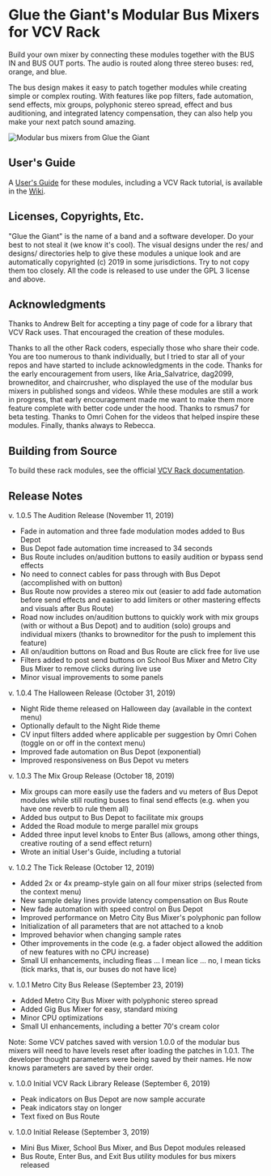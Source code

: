 # Glue the Giant's Modular Bus Mixers for VCV Rack

Build your own mixer by connecting these modules together with the BUS IN and BUS OUT ports.
The audio is routed along three stereo buses: red, orange, and blue.

The bus design makes it easy to patch together modules while creating simple or complex routing.
With features like pop filters, fade automation, send effects, mix groups, polyphonic stereo spread, effect and bus auditioning, and integrated latency compensation, they can also help you make your next patch sound amazing.

![Modular bus mixers from Glue the Giant](https://github.com/gluethegiant/gtg-rack/blob/master/design/screenshot.png)

## User's Guide

A [User's Guide](https://github.com/gluethegiant/gtg-rack/wiki) for these modules, including a VCV Rack tutorial, is available in the [Wiki](https://github.com/gluethegiant/gtg-rack/wiki).

## Licenses, Copyrights, Etc.

"Glue the Giant" is the name of a band and a software developer.
Do your best to not steal it (we know it's cool).
The visual designs under the res/ and designs/ directories help to give these modules a unique look and are automatically copyrighted (c) 2019 in some jurisdictions.
Try to not copy them too closely.
All the code is released to use under the GPL 3 license and above.

## Acknowledgments 

Thanks to Andrew Belt for accepting a tiny page of code for a library that VCV Rack uses.
That encouraged the creation of these modules.

Thanks to all the other Rack coders, especially those who share their code.
You are too numerous to thank individually, but I tried to star all of your repos and have started to include acknowledgments in the code.
Thanks for the early encouragement from users, like Aria_Salvatrice, dag2099, browneditor, and chaircrusher, who displayed the use of the modular bus mixers in published songs and videos.
While these modules are still a work in progress, that early encouragement made me want to make them more feature complete with better code under the hood.
Thanks to rsmus7 for beta testing.
Thanks to Omri Cohen for the videos that helped inspire these modules.
Finally, thanks always to Rebecca.

## Building from Source

To build these rack modules, see the official [VCV Rack documentation](https://vcvrack.com/manual/Building.html).

## Release Notes

v. 1.0.5 The Audition Release (November 11, 2019)

- Fade in automation and three fade modulation modes added to Bus Depot
- Bus Depot fade automation time increased to 34 seconds
- Bus Route includes on/audition buttons to easily audition or bypass send effects
- No need to connect cables for pass through with Bus Depot (accomplished with on button)
- Bus Route now provides a stereo mix out (easier to add fade automation before send effects and easier to add limiters or other mastering effects and visuals after Bus Route)
- Road now includes on/audition buttons to quickly work with mix groups (with or without a Bus Depot) and to audition (solo) groups and individual mixers (thanks to browneditor for the push to implement this feature)
- All on/audition buttons on Road and Bus Route are click free for live use
- Filters added to post send buttons on School Bus Mixer and Metro City Bus Mixer to remove clicks during live use
- Minor visual improvements to some panels

v. 1.0.4 The Halloween Release (October 31, 2019)

- Night Ride theme released on Halloween day (available in the context menu)
- Optionally default to the Night Ride theme
- CV input filters added where applicable per suggestion by Omri Cohen (toggle on or off in the context menu)
- Improved fade automation on Bus Depot (exponential)
- Improved responsiveness on Bus Depot vu meters

v. 1.0.3 The Mix Group Release (October 18, 2019)

- Mix groups can more easily use the faders and vu meters of Bus Depot modules while still routing buses to final send effects (e.g. when you have one reverb to rule them all)
- Added bus output to Bus Depot to facilitate mix groups
- Added the Road module to merge parallel mix groups 
- Added three input level knobs to Enter Bus (allows, among other things, creative routing of a send effect return)
- Wrote an initial User's Guide, including a tutorial

v. 1.0.2 The Tick Release (October 12, 2019)

- Added 2x or 4x preamp-style gain on all four mixer strips (selected from the context menu)
- New sample delay lines provide latency compensation on Bus Route
- New fade automation with speed control on Bus Depot
- Improved performance on Metro City Bus Mixer's polyphonic pan follow
- Initialization of all parameters that are not attached to a knob
- Improved behavior when changing sample rates
- Other improvements in the code (e.g. a fader object allowed the addition of new features with no CPU increase)
- Small UI enhancements, including fleas ... I mean lice ... no, I mean ticks (tick marks, that is, our buses do not have lice)

v. 1.0.1 Metro City Bus Release (September 23, 2019)

- Added Metro City Bus Mixer with polyphonic stereo spread
- Added Gig Bus Mixer for easy, standard mixing
- Minor CPU optimizations
- Small UI enhancements, including a better 70's cream color

Note: Some VCV patches saved with version 1.0.0 of the modular bus mixers will need to have levels reset after loading the patches in 1.0.1.
The developer thought parameters were being saved by their names.
He now knows parameters are saved by their order.

v. 1.0.0 Initial VCV Rack Library Release (September 6, 2019)

- Peak indicators on Bus Depot are now sample accurate
- Peak indicators stay on longer
- Text fixed on Bus Route

v. 1.0.0 Initial Release (September 3, 2019)

- Mini Bus Mixer, School Bus Mixer, and Bus Depot modules released
- Bus Route, Enter Bus, and Exit Bus utility modules for bus mixers released
